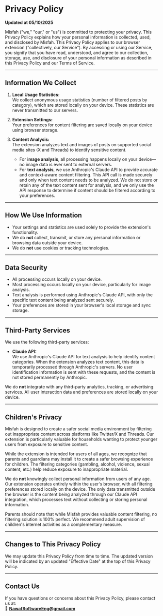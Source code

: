 # Privacy Policy  
**Updated at 05/10/2025**

Misfah ("we," "our," or "us") is committed to protecting your privacy. This Privacy Policy explains how your personal information is collected, used, and disclosed by Misfah. This Privacy Policy applies to our browser extension ("collectively, our Service"). By accessing or using our Service, you signify that you have read, understood, and agree to our collection, storage, use, and disclosure of your personal information as described in this Privacy Policy and our Terms of Service.

---

## Information We Collect

1. **Local Usage Statistics:**  
   We collect anonymous usage statistics (number of filtered posts by category), which are stored locally on your device. These statistics are never transmitted to our servers.

2. **Extension Settings:**  
   Your preferences for content filtering are saved locally on your device using browser storage.

3. **Content Analysis:**  
   The extension analyzes text and images of posts on supported social media sites (X and Threads) to identify sensitive content.  
   - For **image analysis**, all processing happens locally on your device—no image data is ever sent to external servers.  
   - For **text analysis**, we use Anthropic's Claude API to provide accurate and context-aware content filtering. This API call is made securely and only when text content needs to be analyzed. We do not store or retain any of the text content sent for analysis, and we only use the API response to determine if content should be filtered according to your preferences.

---

## How We Use Information

- Your settings and statistics are used solely to provide the extension's functionality.  
- We do **not** collect, transmit, or store any personal information or browsing data outside your device.  
- We do **not** use cookies or tracking technologies.  

---

## Data Security

- All processing occurs locally on your device.  
- Most processing occurs locally on your device, particularly for image analysis.  
- Text analysis is performed using Anthropic's Claude API, with only the specific text content being analyzed sent securely.  
- Your preferences are stored in your browser's local storage and sync storage.  

---

## Third-Party Services

We use the following third-party services:

- **Claude API:**  
  We use Anthropic's Claude API for text analysis to help identify content categories. When the extension analyzes text content, this data is temporarily processed through Anthropic's servers. No user identification information is sent with these requests, and the content is not stored permanently by Anthropic.

We do **not** integrate with any third-party analytics, tracking, or advertising services. All user interaction data and preferences are stored locally on your device.

---

## Children's Privacy

Misfah is designed to create a safer social media environment by filtering out inappropriate content across platforms like Twitter/X and Threads. Our extension is particularly valuable for households wanting to protect younger users from exposure to sensitive content.

While the extension is intended for users of all ages, we recognize that parents and guardians may install it to create a safer browsing experience for children. The filtering categories (gambling, alcohol, violence, sexual content, etc.) help reduce exposure to inappropriate material.

We do **not** knowingly collect personal information from users of any age. Our extension operates entirely within the user's browser, with all filtering preferences stored locally on the device. The only data transmitted outside the browser is the content being analyzed through our Claude API integration, which processes text without collecting or storing personal information.

Parents should note that while Misfah provides valuable content filtering, no filtering solution is 100% perfect. We recommend adult supervision of children's internet activities as a complementary measure.

---

## Changes to This Privacy Policy

We may update this Privacy Policy from time to time. The updated version will be indicated by an updated "Effective Date" at the top of this Privacy Policy.

---

## Contact Us

If you have questions or concerns about this Privacy Policy, please contact us at:  
📧 **NawafSoftwareEng@gmail.com**

